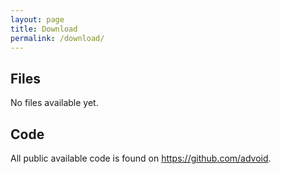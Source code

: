 ```yaml
---
layout: page
title: Download
permalink: /download/
---
```


<h2>Files</h2>

<p>No files available yet.</p>

<h2>Code</h2>

<p>All public available code is found on <a href="https://github.com/advoid">https://github.com/advoid</a>.</p>
